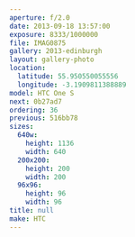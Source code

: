 ```yaml
---
aperture: f/2.0
date: 2013-09-18 13:57:00
exposure: 8333/1000000
file: IMAG0875
gallery: 2013-edinburgh
layout: gallery-photo
location:
  latitude: 55.950550055556
  longitude: -3.1909811388889
model: HTC One S
next: 0b27ad7
ordering: 36
previous: 516bb78
sizes:
  640w:
    height: 1136
    width: 640
  200x200:
    height: 200
    width: 200
  96x96:
    height: 96
    width: 96
title: null
make: HTC
---
```

